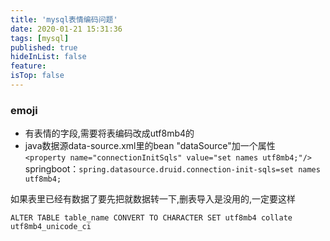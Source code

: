 ```yaml
---
title: 'mysql表情编码问题'
date: 2020-01-21 15:31:36
tags: [mysql]
published: true
hideInList: false
feature: 
isTop: false
---
```

### emoji
* 有表情的字段,需要将表编码改成utf8mb4的
* java数据源data-source.xml里的bean "dataSource"加一个属性  
`<property name="connectionInitSqls" value="set names utf8mb4;"/>`
springboot：`spring.datasource.druid.connection-init-sqls=set names utf8mb4;`

如果表里已经有数据了要先把就数据转一下,删表导入是没用的,一定要这样
```
ALTER TABLE table_name CONVERT TO CHARACTER SET utf8mb4 collate utf8mb4_unicode_ci
```
